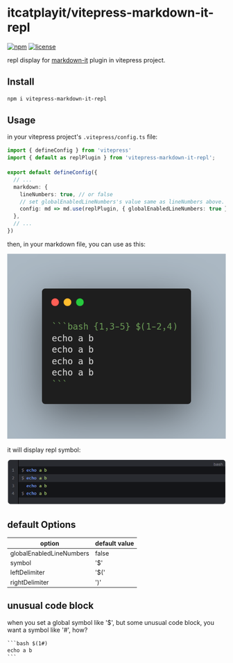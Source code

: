 # itcatplayit/vitepress-markdown-it-repl

[![npm](https://badgen.net/npm/v/vitepress-markdown-it-repl)](https://www.npmjs.com/package/vitepress-markdown-it-repl)
[![license](https://badgen.net/github/license/itcatplayit/vitepress-markdown-it-repl)](https://github.com/itcatplayit/vitepress-markdown-it-repl/blob/main/LICENSE)

repl display for [markdown-it](https://github.com/itcatplayit/vitepress-markdown-it-repl) plugin in vitepress project.

## Install

```sh
npm i vitepress-markdown-it-repl
```

## Usage

in your vitepress project's `.vitepress/config.ts` file:

```ts
import { defineConfig } from 'vitepress'
import { default as replPlugin } from 'vitepress-markdown-it-repl';

export default defineConfig({
  // ...
  markdown: {
    lineNumbers: true, // or false
    // set globalEnabledLineNumbers's value same as lineNumbers above.
    config: md => md.use(replPlugin, { globalEnabledLineNumbers: true })
  },
  // ...
})
```

then, in your markdown file, you can use as this:

![](./assets/code.png)

it will display repl symbol:

![](./assets/display.png)

## default Options

| option                   | default value |
| -----                    | ------        |
| globalEnabledLineNumbers | false         |
| symbol                   | '$'           |
| leftDelimiter            | '$('          |
| rightDelimiter           | ')'           |

## unusual code block

when you set a global symbol like '$', but some unusual code block, you want a symbol like '#', how?

    ```bash $(1#)
    echo a b
    ```
